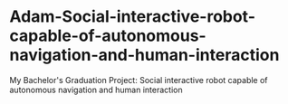 # Adam-Social-interactive-robot-capable-of-autonomous-navigation-and-human-interaction
My Bachelor's Graduation Project: Social interactive robot capable of autonomous navigation and human interaction
